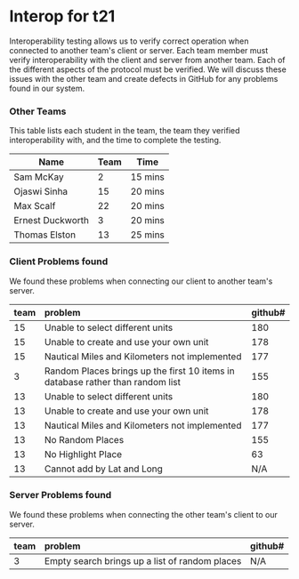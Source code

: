 # Interop for t21

Interoperability testing allows us to verify correct operation when connected to another team's client or server.
Each team member must verify interoperability with the client and server from another team.
Each of the different aspects of the protocol must be verified.
We will discuss these issues with the other team and create defects in GitHub for any problems found in our system.
 
### Other Teams

This table lists each student in the team, the team they verified interoperability with, and the time to complete the testing.

| Name | Team | Time |
| ---- | ---- | ---- |
| Sam McKay | 2 | 15 mins |
| Ojaswi Sinha | 15 | 20 mins|
| Max Scalf | 22 | 20 mins |
| Ernest Duckworth | 3 | 20 mins |
| Thomas Elston | 13 | 25 mins |


### Client Problems found

We found these problems when connecting our client to another team's server.

| team | problem | github# |
| :--- |  :--- | --- |
| 15 | Unable to select different units | 180 |
| 15 | Unable to create and use your own unit | 178 |
| 15 | Nautical Miles and Kilometers not implemented | 177 |
| 3 | Random Places brings up the first 10 items in database rather than random list| 155 |
| 13 | Unable to select different units | 180 |
| 13 | Unable to create and use your own unit | 178 |
| 13 | Nautical Miles and Kilometers not implemented | 177 |
| 13 | No Random Places | 155 |
| 13 | No Highlight Place | 63 |
| 13 | Cannot add by Lat and Long | N/A |



### Server Problems found

We found these problems when connecting the other team's client to our server.

| team |  problem | github# |
| :--- |  :--- | --- |
| 3 | Empty search brings up a list of random places | N/A |
